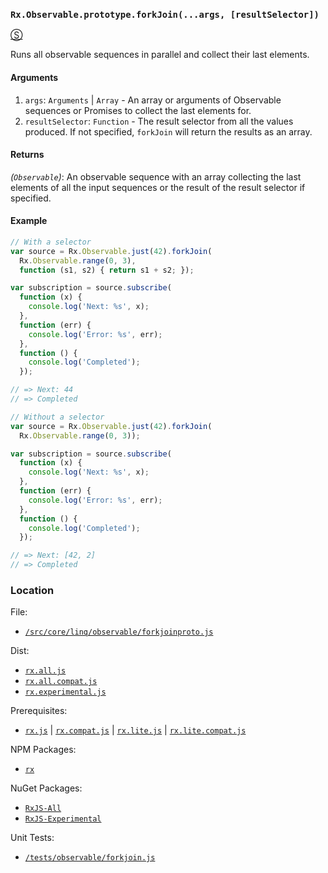 ### `Rx.Observable.prototype.forkJoin(...args, [resultSelector])`
[&#x24C8;](https://github.com/Reactive-Extensions/RxJS/blob/master/src/core/linq/observable/forkjoinproto.js "View in source")

Runs all observable sequences in parallel and collect their last elements.

#### Arguments
1. `args`: `Arguments` | `Array` - An array or arguments of Observable sequences or Promises to collect the last elements for.
2. `resultSelector`: `Function` - The result selector from all the values produced. If not specified, `forkJoin` will return the results as an array.

#### Returns
*(`Observable`)*: An observable sequence with an array collecting the last elements of all the input sequences or the result of the result selector if specified.

#### Example
```js
// With a selector
var source = Rx.Observable.just(42).forkJoin(
  Rx.Observable.range(0, 3),
  function (s1, s2) { return s1 + s2; });

var subscription = source.subscribe(
  function (x) {
    console.log('Next: %s', x);
  },
  function (err) {
    console.log('Error: %s', err);
  },
  function () {
    console.log('Completed');
  });

// => Next: 44
// => Completed

// Without a selector
var source = Rx.Observable.just(42).forkJoin(
  Rx.Observable.range(0, 3));

var subscription = source.subscribe(
  function (x) {
    console.log('Next: %s', x);
  },
  function (err) {
    console.log('Error: %s', err);
  },
  function () {
    console.log('Completed');
  });

// => Next: [42, 2]
// => Completed
```

### Location

File:
- [`/src/core/linq/observable/forkjoinproto.js`](https://github.com/Reactive-Extensions/RxJS/blob/master/src/core/linq/observable/forkjoinproto.js)

Dist:
- [`rx.all.js`](https://github.com/Reactive-Extensions/RxJS/blob/master/dist/rx.all.js)
- [`rx.all.compat.js`](https://github.com/Reactive-Extensions/RxJS/blob/master/dist/rx.all.compat.js)
- [`rx.experimental.js`](https://github.com/Reactive-Extensions/RxJS/blob/master/dist/rx.experimental.js)

Prerequisites:
- [`rx.js`](https://github.com/Reactive-Extensions/RxJS/blob/master/dist/rx.js) | [`rx.compat.js`](https://github.com/Reactive-Extensions/RxJS/blob/master/dist/rx.compat.js) | [`rx.lite.js`](https://github.com/Reactive-Extensions/RxJS/blob/master/dist/rx.lite.js) | [`rx.lite.compat.js`](https://github.com/Reactive-Extensions/RxJS/blob/master/dist/rx.lite.compat.js)

NPM Packages:
- [`rx`](https://www.npmjs.org/package/rx)

NuGet Packages:
- [`RxJS-All`](http://www.nuget.org/packages/RxJS-All)
- [`RxJS-Experimental`](http://www.nuget.org/packages/RxJS-Experimental)

Unit Tests:
- [`/tests/observable/forkjoin.js`](https://github.com/Reactive-Extensions/RxJS/blob/master/tests/observable/forkjoin.js)
